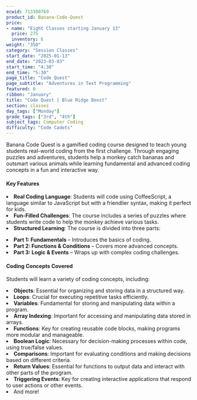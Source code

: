 ```yaml
---
ecwid: 713300769
product_id: Banana-Code-Quest
price:
- name: "Eight Classes starting January 13"
  price: 275
  inventory: 6
weight: "350"
category: "Session Classes"
start_date: "2025-01-13"
end_date: "2023-03-03"
start_time: "4:30"
end_time: "5:30"
page_title: "Code Quest"
page_subtitle: "Adventures in Text Programming"
featured: 0
ribbon: "January"
title: "Code Quest | Blue Ridge Boost"
section: classes
day_tags: ["Monday"]
grade_tags: ["3rd", "4th"]
subject_tags: Computer Coding
difficulty: "Code Cadets"
---
```

<p>Banana Code Quest is a gamified coding course designed to teach young students real-world coding from the first challenge. Through engaging puzzles and adventures, students help a monkey catch bananas and outsmart various animals while learning fundamental and advanced coding concepts in a fun and interactive way.</p><div><div><h4>Key Features</h4></div><div><ul></ul></div><div>    <li><strong>Real Coding Language</strong>: Students will code using CoffeeScript, a language similar to JavaScript but with a friendlier syntax, making it perfect for kids.</li></div><div>    <li><strong>Fun-Filled Challenges</strong>: The course includes a series of puzzles where students write code to help the monkey achieve various tasks.</li></div><div>    <li><strong>Structured Learning</strong>: The course is divided into three parts:</li></div><div>        <ul></ul></div><div>            <li><strong>Part 1: Fundamentals</strong> – Introduces the basics of coding.</li></div><div>            <li><strong>Part 2: Functions & Conditions</strong> – Covers more advanced concepts.</li></div><div>            <li><strong>Part 3: Logic & Events</strong> – Wraps up with complex coding challenges.</li></div><div>        </div><div>    </div><div></div>
<div><h4>Coding Concepts Covered</h4></div><div><p>Students will learn a variety of coding concepts, including:</p></div><div><ul></ul></div><div>    <li><strong>Objects</strong>: Essential for organizing and storing data in a structured way.</li></div><div>    <li><strong>Loops</strong>: Crucial for executing repetitive tasks efficiently.</li></div><div>    <li><strong>Variables</strong>: Fundamental for storing and manipulating data within a program.</li></div><div>    <li><strong>Array Indexing</strong>: Important for accessing and manipulating data stored in arrays.</li></div><div>    <li><strong>Functions</strong>: Key for creating reusable code blocks, making programs more modular and manageable.</li></div><div>    <li><strong>Boolean Logic</strong>: Necessary for decision-making processes within code, using true/false values.</li></div><div>    <li><strong>Comparisons</strong>: Important for evaluating conditions and making decisions based on different criteria.</li></div><div>    <li><strong>Return Values</strong>: Essential for functions to output data and interact with other parts of the program.</li></div><div>    <li><strong>Triggering Events</strong>: Key for creating interactive applications that respond to user actions or other events.</li></div><div>    <li>And more!</li></div><div></div><br><br></div>
